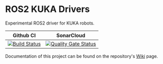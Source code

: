 # ROS2 KUKA Drivers

Experimental ROS2 driver for KUKA robots.


Github CI | SonarCloud
------------| ---------------
[![Build Status](https://github.com/kroshu//kuka_drivers/workflows/CI/badge.svg?branch=master)](https://github.com/kroshu/ros2_kuka_sunrise_fri_driver/actions) | [![Quality Gate Status](https://sonarcloud.io/api/project_badges/measure?project=kroshu_kuka_drivers&metric=alert_status)](https://sonarcloud.io/dashboard?id=kroshu_kuka_drivers)

Documentation of this project can be found on the repository's [Wiki](https://github.com/kroshu/kuka_drivers/wiki) page.
